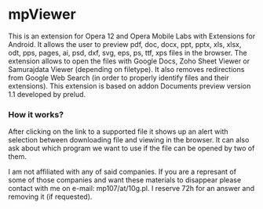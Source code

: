 # mpViewer
This is an extension for Opera 12 and Opera Mobile Labs with Extensions for Android.
It allows the user to preview pdf, doc, docx, ppt, pptx, xls, xlsx, odt, pps, pages, ai, psd, dxf, svg, eps, ps, ttf, xps files in the browser.
The extension allows to open the files with Google Docs, Zoho Sheet Viewer or Samurajdata Viewer (depending on filetype).
It also removes redirections from Google Web Search (in order to properly identify files and their extensions).
This extension is based on addon Documents preview version 1.1 developed by prelud. 
### How it works?
After clicking on the link to a supported file it shows up an alert with selection between downloading file and viewing in the browser. It can also ask about which program we want to use if the file can be opened by two of them.


I am not affiliated with any of said companies.
If you are a represant of some of those companies and want these materials to disappear please contact with me on e-mail: mp107/at/10g.pl. I reserve 72h for an answer and removing it (if requested).

